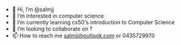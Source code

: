- 👋 Hi, I’m @salmjj
- 👀 I’m interested in computer science
- 🌱 I’m currently learning cs50's introduction to Computer Science
- 💞️ I’m looking to collaborate on ?
- 📫 How to reach me salmjj@outlook.com or 0435729970

<!---
salmjj/salmjj is a ✨ special ✨ repository because its `README.md` (this file) appears on your GitHub profile.
You can click the Preview link to take a look at your changes.
--->
